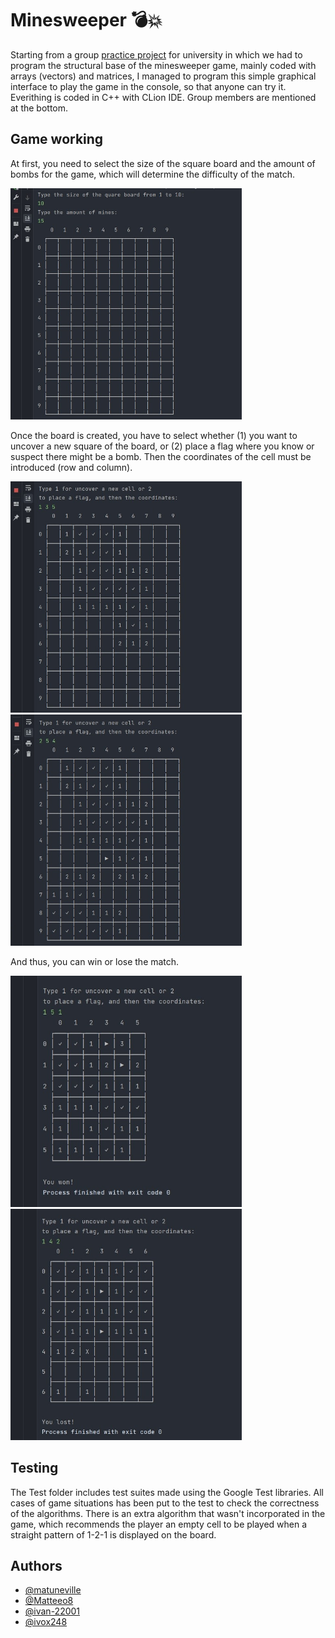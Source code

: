 # Minesweeper 💣💥  
Starting from a group [practice project](https://github.com/matuneville/uba-algo1-TPs) for university in which we had to program the structural base of the minesweeper game, mainly coded with arrays (vectors) and matrices, 
I managed to program this simple graphical interface to play the game in the console, so that anyone can try it. Everithing is coded in C++ with CLion IDE. Group members are mentioned at the bottom.

## Game working
At first, you need to select the size of the square board and the amount of bombs for the game, which will determine the difficulty of the match.  

<img src="https://github.com/matuneville/minesweeper/blob/main/gamepics/ingame1.jpg"  width="370" height="370">  

Once the board is created, you have to select whether (1) you want to uncover a new square of the board, or (2) place a flag where you know or suspect there might be a bomb. Then the coordinates of the cell must be introduced (row and column).  
  
  
<img src="https://github.com/matuneville/minesweeper/blob/main/gamepics/ingame2.jpg"  width="370" height="370"> <img src="https://github.com/matuneville/minesweeper/blob/main/gamepics/ingame3.jpg"  width="370" height="370">   
  
  
And thus, you can win or lose the match.  
  
  
<img src="https://github.com/matuneville/minesweeper/blob/main/gamepics/won1.jpg"  width="370" height="370"> <img src="https://github.com/matuneville/minesweeper/blob/main/gamepics/lost1.jpg"  width="370" height="370">   

## Testing
The Test folder includes test suites made using the Google Test libraries. All cases of game situations has been put to the test to check the correctness of the algorithms. There is an extra algorithm that wasn't incorporated in the game, which recommends the player an empty cell to be played when a straight pattern of 1-2-1 is displayed on the board. 

## Authors
- [@matuneville](https://www.github.com/matuneville)
- [@Matteeo8](https://www.github.com/Matteeo8)
- [@ivan-22001](https://www.github.com/ivan-22001)
- [@ivox248](https://www.github.com/ivox248)
